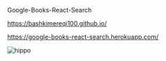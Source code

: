 Google-Books-React-Search

https://bashkimereqi100.github.io/

https://google-books-react-search.herokuapp.com/
 
 ![hippo](https://user-images.githubusercontent.com/52802240/77485425-55f33b00-6dea-11ea-986c-17e9e4572261.gif)





